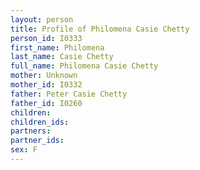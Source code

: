 ```yaml
---
layout: person
title: Profile of Philomena Casie Chetty
person_id: I0333
first_name: Philomena
last_name: Casie Chetty
full_name: Philomena Casie Chetty
mother: Unknown
mother_id: I0332
father: Peter Casie Chetty
father_id: I0260
children:
children_ids:
partners:
partner_ids:
sex: F
---
```


